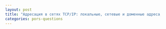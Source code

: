 ```yaml
---
layout: post
title: "Адресация в сетях TCP/IP: локальные, сетевые и доменные адреса, классы IP-адресов, маскирование IP-адресов"
categories: pors-questions
---
```



